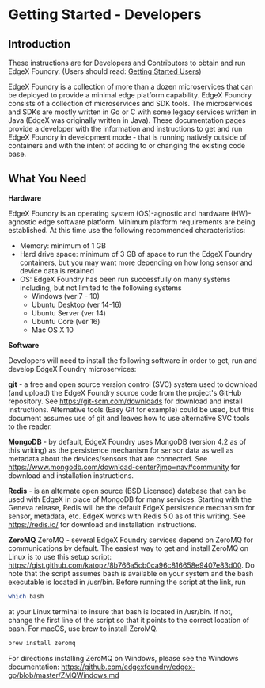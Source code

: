 # Getting Started - Developers

## Introduction

These instructions are for Developers and Contributors to obtain and run
EdgeX Foundry. (Users should read:
[Getting Started Users](./Ch-GettingStartedUsers.md))

EdgeX Foundry is a collection of more than a dozen microservices that
can be deployed to provide a minimal edge platform capability. EdgeX
Foundry consists of a collection of microservices and SDK tools. The
microservices and SDKs are mostly written in Go or C with some legacy
services written in Java (EdgeX was originally written in Java). These
documentation pages provide a developer with the information and
instructions to get and run EdgeX Foundry in development mode - that is
running natively outside of containers and with the intent of adding to
or changing the existing code base.

## What You Need

**Hardware**

EdgeX Foundry is an operating system (OS)-agnostic and hardware
(HW)-agnostic edge software platform. Minimum platform requirements are
being established. At this time use the following recommended
characteristics:

-   Memory: minimum of 1 GB
-   Hard drive space: minimum of 3 GB of space to run the EdgeX Foundry
    containers, but you may want more depending on how long sensor and
    device data is retained
-   OS: EdgeX Foundry has been run successfully on many systems including, but not limited to the following systems
    -   Windows (ver 7 - 10)
    -   Ubuntu Desktop (ver 14-16)
    -   Ubuntu Server (ver 14)
    -   Ubuntu Core (ver 16)
    -   Mac OS X 10

**Software**

Developers will need to install the following software in order to get,
run and develop EdgeX Foundry microservices:

**git** - a free and open source version control (SVC) system used to
download (and upload) the EdgeX Foundry source code from the project's
GitHub repository. See <https://git-scm.com/downloads> for download and
install instructions. Alternative tools (Easy Git for example) could be
used, but this document assumes use of git and leaves how to use
alternative SVC tools to the reader.

**MongoDB** - by default, EdgeX Foundry uses MongoDB (version 4.2 as of
this writing) as the persistence mechanism for sensor data as well as
metadata about the devices/sensors that are connected. See
<https://www.mongodb.com/download-center?jmp=nav#community> for download
and installation instructions.

**Redis** - is an alternate open source (BSD Licensed) database that can
be used with EdgeX in place of MongoDB for many services. Starting with
the Geneva release, Redis will be the default EdgeX persistence
mechanism for sensor, metadata, etc. EdgeX works with Redis 5.0 as of
this writing. See <https://redis.io/> for download and installation
instructions.

**ZeroMQ** ZeroMQ - several EdgeX Foundry services depend on ZeroMQ for
communications by default. The easiest way to get and install ZeroMQ on
Linux is to use this setup script:
<https://gist.github.com/katopz/8b766a5cb0ca96c816658e9407e83d00>. Do
note that the script assumes bash is available on your system and the
bash executable is located in /usr/bin. Before running the script at the
link, run
``` bash
which bash
```
at your Linux terminal to insure that bash is located in /usr/bin. If
not, change the first line of the script so that it points to the
correct location of bash. For macOS, use brew to install ZeroMQ.
``` bash
brew install zeromq
```
For directions installing ZeroMQ on Windows, please see the Windows
documentation:
<https://github.com/edgexfoundry/edgex-go/blob/master/ZMQWindows.md>

